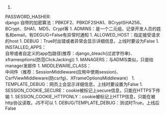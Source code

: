 1. 
PASSWORD_HASHER:<br>
django 自带的加密算法：PBKDF2、PBKDF2SHA1、BCryptSHA256、BCrypt、SHA1、MD5、Crypt等
1. 
ADMINS：是一个二元组，记录开发人员的姓名和email，有DEGUG=False有异常时通知
1. 
ALLOWED_HOST：指定接受请求的host
1. 
DEBUG：True时出错或者异常会显示详细信息，上线时要设为False
1. 
INSTALLED_APPS：<br>自带或者自定义的app包路径(推荐：django_bleach(过滤字符串)、xframeoptions(防范ClickJacking))
1. 
MANAGERS：与ADMIS类似，只是给manager发邮件
1. 
MIDDLEWARE_CLASS：<br>中间件（推荐：SessionMiddleware(应用中使用session)、CsrfViewMiddleware(防csrfg)、XFrameOptionsMiddleware） 
1. 
TEMPLATE_DEBUG：网页上会显示详细信息，上线时要设置为False
1. 
SESSION_COOKIE_SECURE：cookie被标记上secure信息，只能在HTTPS下传输
1. 
SESSION_COOKIE_HTTPONLY：cookie被标记上HTTP信息，只能在被http协议读取，JS不可以
1. 
DEBUG/TEMPLATE_DEBUG：测试时True，上线后False

